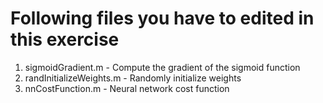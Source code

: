 # Following files you have to edited in this exercise

1. sigmoidGradient.m - Compute the gradient of the sigmoid function
2. randInitializeWeights.m - Randomly initialize weights
3. nnCostFunction.m - Neural network cost function